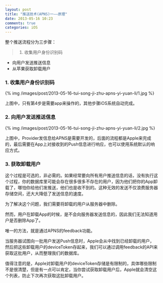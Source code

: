 ```yaml
---
layout: post
title: "推送技术(APNS)一——原理"
date: 2013-05-16 10:23
comments: true
categories: iOS
---
```


整个推送流程分为三步骤：

> 1. 收集用户身份识别码
-    向用户发送推送信息
-    从苹果获取卸载用户

<!-- more -->

### 1. 收集用户身份识别码

{% img /images/post/2013-05-16-tui-song-ji-zhu-apns-yi-yuan-li/1.jpg %}

上图中，只有第4步是需要app来操作的，其他步骤iOS系统自动完成。

### 2. 向用户发送推送信息

{% img /images/post/2013-05-16-tui-song-ji-zhu-apns-yi-yuan-li/2.jpg %}

上图中，Provider发信息给APNS是需要开发的，后面的流程都是Apple来完成的，最后需要在App上对接收到的Push信息进行响应，也可以使用系统默认的响应方式。

### 3. 获取卸载用户
这个过程是可选的，非必需的。如果经常要向所有用户推送信息的话，没有执行这个过程，你的数据库里可能会存在很多很多不存在的用户，因为他们把你的App卸载了，哪怕你给他们发推送，他们也是收不到的。这种无效的发送不仅浪费服务器存储空间，还大大降低了发送信息的速度。

为了解决这个问题，我们需要将卸载的用户从服务器中删除。

然而，用户在卸载App的时候，是不会向服务器发送信息的，因此我们无法知道用户是否删除App了。

唯一的方法，就是通过APNS的feedback功能。

当服务器试图向一批用户发送Push信息时，Apple会从中找到已经卸载的用户，然后把这些卸载用户的deviceToken存起来，我们可以通过调用feedback的API来获取这批用户，从而整理我们的数据库。

值得注意的是，Apple对卸载用户的deviceToken存储是有限制的，具体哪些限制不是很清楚，但是有一点可以肯定，当你尝试获取卸载用户后，Apple就会清空这个列表，防止下次再次获取这批卸载用户。